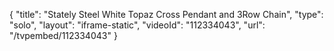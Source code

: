 {
    "title": "Stately Steel White Topaz Cross Pendant and 3Row Chain",
    "type": "solo",
    "layout": "iframe-static",
    "videoId": "112334043",
    "url": "\/tvpembed\/112334043"
}